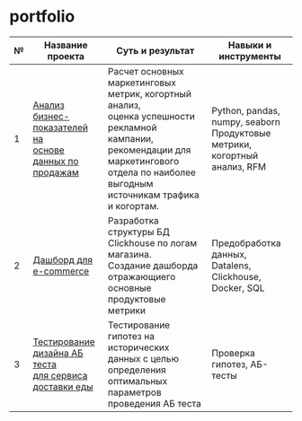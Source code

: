 # portfolio


|№| Название проекта | Суть и результат | 	Навыки и инструменты |
|----------|----------|----------|----------|
|1   |[Анализ бизнес-показателей на <br> основе данных по продажам](https://github.com/Dait502/portfolio/blob/main/projects/EDA/Eda%20project.md) | Расчет основных маркетинговых метрик, когортный анализ,<br> оценка успешности рекламной кампании, рекомендации для <br> маркетингового отдела по наиболее выгодным источникам трафика и когортам.   | Python, pandas, numpy, seaborn <br>  Продуктовые метрики, когортный анализ, RFM  |
| 2    | [Дашборд для  e-commerce](https://github.com/Dait502/portfolio/blob/main/projects/Dashboard/Dashboard.md) | Разработка структуры БД Clickhouse по логам магазина. <br> Создание дашборда отражающиего основные продуктовые метрики | Предобработка данных, Datalens, Clickhouse,  <br>  Docker, SQL  | 
| 3    | [Тестирование дизайна АБ теста <br> для сервиса доставки еды](https://github.com/Dait502/portfolio/blob/main/projects/AB-test/AB-test.md) | Тестирование гипотез на исторических данных с целью определения оптимальных параметров проведения АБ теста  |Проверка гипотез, АБ-тесты   |





